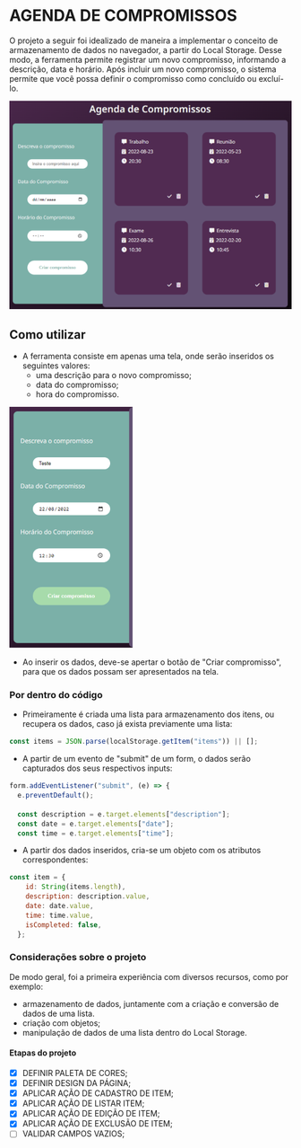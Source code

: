 # AGENDA DE COMPROMISSOS

  O projeto a seguir foi idealizado de maneira a implementar o conceito de armazenamento de dados no navegador, a partir do Local Storage. Desse modo, a ferramenta permite registrar um novo compromisso, informando a descrição, data e horário. Após incluir um novo compromisso, o sistema permite que você possa definir o compromisso como concluído ou excluí-lo.

![Imagem inicial da ferramenta](/assets/img/1.png)

## Como utilizar

- A ferramenta consiste em apenas uma tela, onde serão inseridos os seguintes valores:
  - uma descrição para o novo compromisso;
  - data do compromisso;
  - hora do compromisso.

![Painel de input de dados](/assets/img/2.png)

- Ao inserir os dados, deve-se apertar o botão de "Criar compromisso", para que os dados possam ser apresentados na tela.

### Por dentro do código

- Primeiramente é criada uma lista para armazenamento dos itens, ou recupera os dados, caso já exista previamente uma lista:
```javascript
const items = JSON.parse(localStorage.getItem("items")) || [];
```

- A partir de um evento de "submit" de um form, o dados serão capturados dos seus respectivos inputs:
```javascript
form.addEventListener("submit", (e) => {
  e.preventDefault();

  const description = e.target.elements["description"];
  const date = e.target.elements["date"];
  const time = e.target.elements["time"];
```

- A partir dos dados inseridos, cria-se um objeto com os atributos correspondentes:
```javascript
const item = {
    id: String(items.length),
    description: description.value,
    date: date.value,
    time: time.value,
    isCompleted: false,
  };
```

### Considerações sobre o projeto

De modo geral, foi a primeira experiência com diversos recursos, como por exemplo:
- armazenamento de dados, juntamente com a criação e conversão de dados de uma lista.
- criação com objetos;
- manipulação de dados de uma lista dentro do Local Storage.

#### Etapas do projeto

- [x] DEFINIR PALETA DE CORES;
- [x] DEFINIR DESIGN DA PÁGINA;
- [x] APLICAR AÇÃO DE CADASTRO DE ITEM;
- [x] APLICAR AÇÃO DE LISTAR ITEM;
- [x] APLICAR AÇÃO DE EDIÇÃO DE ITEM;
- [x] APLICAR AÇÃO DE EXCLUSÃO DE ITEM;
- [ ] VALIDAR CAMPOS VAZIOS;